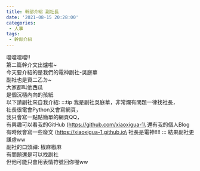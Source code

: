 ```yaml
---
title: 幹部介紹 副社長
date: '2021-08-15 20:28:00'
categories:
 - 人事
tags:
 - 幹部介紹
---
```


噹噹噹噹!!\
第二篇幹介文出爐啦~\
今天要介紹的是我們的電神副社-吳庭華\
副社也是資二乙ㄉ~\
大家都叫他西瓜\
是個沉穩內向的孩紙\
以下請副社來自我介紹:
:::tip
我是副社吳庭華，非常爛有問題一律找社長，\
社長很電會Python又會寫網頁，\
我只會寫一點點簡單的網頁QQ，\
有興趣可以看我的GitHub (https://github.com/xiaoxigua-1\
還有我的個人Blog有時候會寫一些廢文 (https://xiaoxigua-1.github.io\
社長是電神!!!!
:::
結果副社更謙虛ww\
副社的口頭禪: 椒麻椒麻\
有問題還是可以找副社\
但他可能只會用表情符號回你喔ww